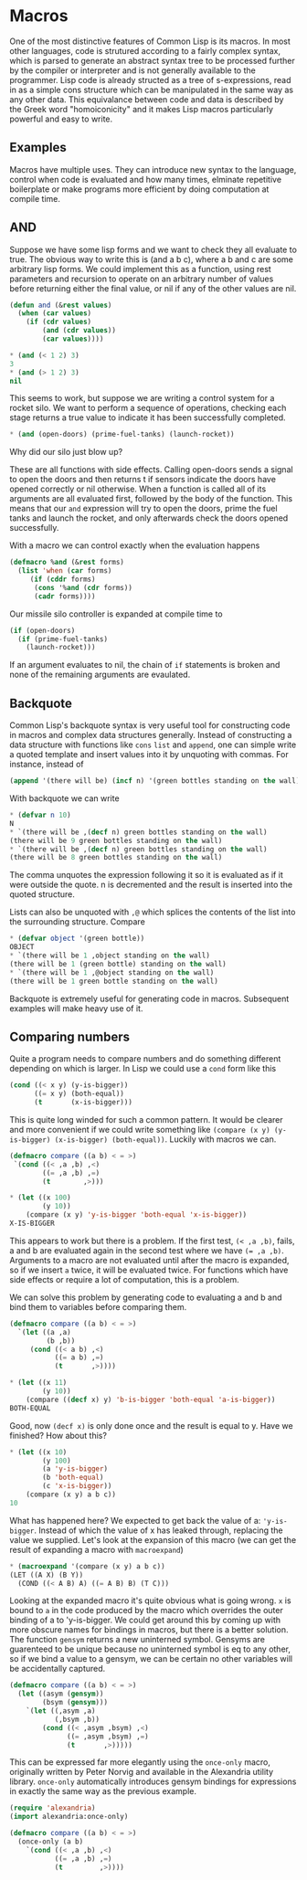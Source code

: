# Macros

One of the most distinctive features of Common Lisp is its macros. In most other languages, code is strutured according to a fairly complex syntax, which is parsed to generate an abstract syntax tree to be processed further by the compiler or interpreter and is not generally available to the programmer. Lisp code is already structed as a tree of s-expressions, read in as a simple cons structure which can be manipulated in the same way as any other data. This equivalance between code and data is described by the Greek word "homoiconicity" and it makes Lisp macros particularly powerful and easy to write.

## Examples

Macros have multiple uses. They can introduce new syntax to the language, control when code is evaluated and how many times, elminate repetitive boilerplate or make programs more efficient by doing computation at compile time.

## AND

Suppose we have some lisp forms and we want to check they all evaluate to true. The obvious way to write this is (and a b c), where a b and c are some arbitrary lisp forms. We could implement this as a function, using rest parameters and recursion to operate on an arbitrary number of values before returning either the final value, or nil if any of the other values are nil.

```lisp
(defun and (&rest values)
  (when (car values)
    (if (cdr values)
        (and (cdr values))
        (car values))))
```

```lisp
* (and (< 1 2) 3)
3
* (and (> 1 2) 3)
nil
```

This seems to work, but suppose we are writing a control system for a rocket silo. We want to perform a sequence of operations, checking each stage returns a true value to indicate it has been successfully completed.

```lisp
* (and (open-doors) (prime-fuel-tanks) (launch-rocket))
```

Why did our silo just blow up?

These are all functions with side effects. Calling open-doors sends a signal to open the doors and then returns t if sensors indicate the doors have opened correctly or nil otherwise. When a function is called all of its arguments are all evaluated first, followed by the body of the function. This means that our `and` expression will try to open the doors, prime the fuel tanks and launch the rocket, and only afterwards check the doors opened successfully.

With a macro we can control exactly when the evaluation happens

```lisp
(defmacro %and (&rest forms)
  (list 'when (car forms)
     (if (cddr forms) 
      (cons '%and (cdr forms))
      (cadr forms))))
```

Our missile silo controller is expanded at compile time to

```lisp
(if (open-doors)
  (if (prime-fuel-tanks)
    (launch-rocket)))
```

If an argument evaluates to nil, the chain of `if` statements is broken and none of the remaining arguments are evaulated.

## Backquote

Common Lisp's backquote syntax is very useful tool for constructing code in macros and complex data structures generally. Instead of constructing a data structure with functions like `cons` `list` and `append`, one can simple write a quoted template and insert values into it by unquoting with commas.
For instance, instead of

```lisp
(append '(there will be) (incf n) '(green bottles standing on the wall))
```

With backquote we can write

```lisp
* (defvar n 10)
N
* `(there will be ,(decf n) green bottles standing on the wall)
(there will be 9 green bottles standing on the wall)
* `(there will be ,(decf n) green bottles standing on the wall)
(there will be 8 green bottles standing on the wall)
```

The comma unquotes the expression following it so it is evaluated as if it were outside the quote. n is decremented and the result is inserted into the quoted structure.

Lists can also be unquoted with `,@` which splices the contents of the list into the surrounding structure. Compare

```lisp
* (defvar object '(green bottle))
OBJECT
* `(there will be 1 ,object standing on the wall)
(there will be 1 (green bottle) standing on the wall)
* `(there will be 1 ,@object standing on the wall)
(there will be 1 green bottle standing on the wall)
```

Backquote is extremely useful for generating code in macros. Subsequent examples will make heavy use of it.

## Comparing numbers

Quite a program needs to compare numbers and do something different depending on which is larger. In Lisp we could use a `cond` form like this

```lisp
(cond ((< x y) (y-is-bigger))
      ((= x y) (both-equal))
      (t       (x-is-bigger)))
```

This is quite long winded for such a common pattern. It would be clearer and more convenient if we could write something like `(compare (x y) (y-is-bigger) (x-is-bigger) (both-equal))`. Luckily with macros we can.

```lisp
(defmacro compare ((a b) < = >)
 `(cond ((< ,a ,b) ,<)
        ((= ,a ,b) ,=)
        (t        ,>)))
```

```lisp
* (let ((x 100)
        (y 10))
    (compare (x y) 'y-is-bigger 'both-equal 'x-is-bigger))
X-IS-BIGGER
```

This appears to work but there is a problem. If the first test, `(< ,a ,b)`, fails, a and b are evaluated again in the second test where we have `(= ,a ,b)`. Arguments to a macro are not evaluated until after the macro is expanded, so if we insert `a` twice, it will be evaluated twice. For functions which have side effects or require a lot of computation, this is a problem.

We can solve this problem by generating code to evaluating a and b and bind them to variables before comparing them.

```lisp
(defmacro compare ((a b) < = >)
  `(let ((a ,a)
         (b ,b))
     (cond ((< a b) ,<)
           ((= a b) ,=)
           (t       ,>))))
```

```lisp
* (let ((x 11)
        (y 10))
    (compare ((decf x) y) 'b-is-bigger 'both-equal 'a-is-bigger))
BOTH-EQUAL
```

Good, now `(decf x)` is only done once and the result is equal to y. Have we finished? How about this?

```lisp
* (let ((x 10)
        (y 100)
        (a 'y-is-bigger)
        (b 'both-equal)
        (c 'x-is-bigger))
    (compare (x y) a b c))
10
```

What has happened here? We expected to get back the value of a: `'y-is-bigger`. Instead of which the value of x has leaked through, replacing the value we supplied. Let's look at the expansion of this macro (we can get the result of expanding a macro with `macroexpand`)

```lisp
* (macroexpand '(compare (x y) a b c))
(LET ((A X) (B Y))
  (COND ((< A B) A) ((= A B) B) (T C)))
```

Looking at the expanded macro it's quite obvious what is going wrong. `x` is bound to `a` in the code produced by the macro which overrides the outer binding of a to 'y-is-bigger. We could get around this by coming up with more obscure names for bindings in macros, but there is a better solution. The function `gensym` returns a new uninterned symbol. Gensyms are guarenteed to be unique because no uninterned symbol is eq to any other, so if we bind a value to a gensym, we can be certain no other variables will be accidentally captured.

```lisp
(defmacro compare ((a b) < = >)
  (let ((asym (gensym))
        (bsym (gensym)))
    `(let ((,asym ,a)
           (,bsym ,b))
        (cond ((< ,asym ,bsym) ,<)
              ((= ,asym ,bsym) ,=)
              (t       ,>)))))
```

This can be expressed far more elegantly using the `once-only` macro, originally written by Peter Norvig and available in the Alexandria utility library. `once-only` automatically introduces gensym bindings for expressions in exactly the same way as the previous example.

```lisp
(require 'alexandria)
(import alexandria:once-only)

(defmacro compare ((a b) < = >)
  (once-only (a b)
    `(cond ((< ,a ,b) ,<)
           ((= ,a ,b) ,=)
           (t         ,>))))
```
